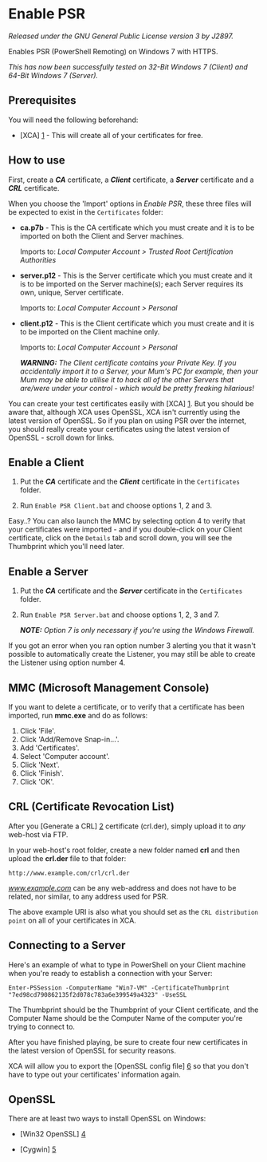 Enable PSR
==========
*Released under the GNU General Public License version 3 by J2897.*

Enables PSR (PowerShell Remoting) on Windows 7 with HTTPS.

*This has now been successfully tested on 32-Bit Windows 7 (Client) and 64-Bit Windows 7 (Server).*

Prerequisites
-------------

You will need the following beforehand:

* [XCA] [1] - This will create all of your certificates for free.

How to use
----------

First, create a ***CA*** certificate, a ***Client*** certificate, a ***Server*** certificate and a ***CRL*** certificate.

When you choose the 'Import' options in *Enable PSR*, these three files will be expected to exist in the `Certificates` folder:

*	**ca.p7b** - This is the CA certificate which you must create and it is to be imported on both the Client and Server machines.

	Imports to: *Local Computer Account > Trusted Root Certification Authorities*

*	**server.p12** - This is the Server certificate which you must create and it is to be imported on the Server machine(s); each Server requires its own, unique, Server certificate.

	Imports to: *Local Computer Account > Personal*

*	**client.p12** - This is the Client certificate which you must create and it is to be imported on the Client machine only.

	Imports to: *Local Computer Account > Personal*

	***WARNING:*** *The Client certificate contains your Private Key. If you accidentally import it to a Server, your Mum's PC for example, then your Mum may be able to utilise it to hack all of the other Servers that are/were under your control - which would be pretty freaking hilarious!*

You can create your test certificates easily with [XCA] [1]. But you should be aware that, although XCA uses OpenSSL, XCA isn't currently using the latest version of OpenSSL. So if you plan on using PSR over the internet, you should really create your certificates using the latest version of OpenSSL - scroll down for links.

Enable a Client
---------------

1.  Put the ***CA*** certificate and the ***Client*** certificate in the `Certificates` folder.

2.  Run `Enable PSR Client.bat` and choose options 1, 2 and 3.

Easy..? You can also launch the MMC by selecting option 4 to verify that your certificates were imported - and if you double-click on your Client certificate, click on the `Details` tab and scroll down, you will see the Thumbprint which you'll need later.

Enable a Server
---------------

1.  Put the ***CA*** certificate and the ***Server*** certificate in the `Certificates` folder.

2.  Run `Enable PSR Server.bat` and choose options 1, 2, 3 and 7.

	***NOTE:*** *Option 7 is only necessary if you're using the Windows Firewall.*

If you got an error when you ran option number 3 alerting you that it wasn't possible to automatically create the Listener, you may still be able to create the Listener using option number 4.

MMC (Microsoft Management Console)
----------------------------------

If you want to delete a certificate, or to verify that a certificate has been imported, run **mmc.exe** and do as follows:

1.  Click 'File'.
2.  Click 'Add/Remove Snap-in...'.
3.  Add 'Certificates'.
4.  Select 'Computer account'.
5.  Click 'Next'.
6.  Click 'Finish'.
7.  Click 'OK'.

CRL (Certificate Revocation List)
---------------------------------

After you [Generate a CRL] [2] certificate (crl.der), simply upload it to *any* web-host via FTP.

In your web-host's root folder, create a new folder named **crl** and then upload the **crl.der** file to that folder:

	http://www.example.com/crl/crl.der

*www.example.com* can be any web-address and does not have to be related, nor similar, to any address used for PSR.

The above example URI is also what you should set as the `CRL distribution point` on all of your certificates in XCA.

Connecting to a Server
----------------------

Here's an example of what to type in PowerShell on your Client machine when you're ready to establish a connection with your Server:

	Enter-PSSession -ComputerName "Win7-VM" -CertificateThumbprint "7ed98cd790862135f2d078c783a6e399549a4323" -UseSSL

The Thumbprint should be the Thumbprint of your Client certificate, and the Computer Name should be the Computer Name of the computer you're trying to connect to.

After you have finished playing, be sure to create four new certificates in the latest version of OpenSSL for security reasons.

XCA will allow you to export the [OpenSSL config file] [6] so that you don't have to type out your certificates' information again.

OpenSSL
-------

There are at least two ways to install OpenSSL on Windows:

* [Win32 OpenSSL] [4]
* [Cygwin] [5]

   [1]: http://xca.sourceforge.net/xca-14.html#ss14.1
   [2]: http://xca.sourceforge.net/xca.html#toc11
   [3]: http://xca.sourceforge.net/xca-9.html#ss9.5
   [4]: http://slproweb.com/products/Win32OpenSSL.html
   [5]: http://robotification.com/2007/08/31/installing-openssl-on-windows/
   [6]: http://www.openssl.org/docs/apps/config.html
